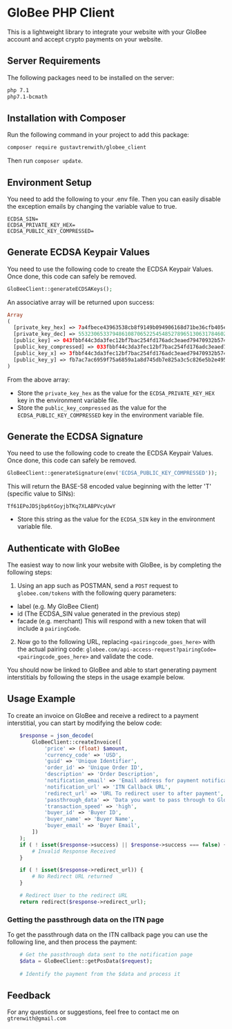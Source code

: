 # GloBee PHP Client
This is a lightweight library to integrate your website with your GloBee account and accept crypto payments on 
your website.

## Server Requirements
The following packages need to be installed on the server:
```bash
php 7.1
php7.1-bcmath
```

## Installation with Composer
Run the following command in your project to add this package:
```bash
composer require gustavtrenwith/globee_client
```
Then run `composer update`.

## Environment Setup
You need to add the following to your .env file. Then you can easily disable the exception emails by changing the 
variable value to true.
```
ECDSA_SIN=
ECDSA_PRIVATE_KEY_HEX=
ECDSA_PUBLIC_KEY_COMPRESSED=
```

## Generate ECDSA Keypair Values
You need to use the following code to create the ECDSA Keypair Values. Once done, this code can safely be removed.
```php
GloBeeClient::generateECDSAKeys();
```
An associative array will be returned upon success:
```php
Array
(
  [private_key_hex] => 7a4fbece43963538cb8f9149b094906168d71be36cfb405e6930fddb42da2c7d
  [private_key_dec] => 55323065337948610870652254548527896513063178460294714145329611159...
  [public_key] => 043fbbf44c3da3fec12bf7bac254fd176adc3eaed79470932b574d8d60728eb206fb7a...
  [public_key_compressed] => 033fbbf44c3da3fec12bf7bac254fd176adc3eaed79470932b574d8d607...
  [public_key_x] => 3fbbf44c3da3fec12bf7bac254fd176adc3eaed79470932b574d8d60728eb206
  [public_key_y] => fb7ac7ac6959f75a6859a1a8d745db7e825a3c5c826e5b2e4950892b35772313
)
```
From the above array:
 - Store the `private_key_hex` as the value for the `ECDSA_PRIVATE_KEY_HEX` key in the environment variable file.
 - Store the `public_key_compressed` as the value for the `ECDSA_PUBLIC_KEY_COMPRESSED` key in the environment variable file.

## Generate the ECDSA Signature
You need to use the following code to create the ECDSA Keypair Values. Once done, this code can safely be removed.
```php
GloBeeClient::generateSignature(env('ECDSA_PUBLIC_KEY_COMPRESSED'));
```
This will return the BASE-58 encoded value beginning with the letter 'T' (specific value to SINs):
```
Tf61EPoJDSjbp6tGoyjbTKq7XLABPVcyUwY
```
- Store this string as the value for the `ECDSA_SIN` key in the environment variable file.

## Authenticate with GloBee

The easiest way to now link your website with GloBee, is by completing the following steps:
1) Using an app such as POSTMAN, send a `POST` request to `globee.com/tokens` with the following query parameters:
- label (e.g. My GloBee Client)
- id (The ECDSA_SIN value generated in the previous step)
- facade (e.g. merchant)
This will respond with a new token that will include a `pairingCode`.
2) Now go to the following URL, replacing `<pairingcode_goes_here>` with the actual pairing code:
`globee.com/api-access-request?pairingCode=<pairingcode_goes_here>` and validate the code.

You should now be linked to GloBee and able to start generating payment interstitials by following the steps in the usage example below.

## Usage Example
To create an invoice on GloBee and receive a redirect to a payment interstitial, you can start by modifying the below code:
```php
    $response = json_decode(
        GloBeeClient::createInvoice([
            'price' => (float) $amount,
            'currency_code' => 'USD',
            'guid' => 'Unique Identifier',
            'order_id' => 'Unique Order ID',
            'description' => 'Order Description',
            'notification_email' => 'Email address for payment notification (Client or Website Owner)',
            'notification_url' => 'ITN Callback URL',
            'redirect_url' => 'URL To redirect user to after payment',
            'passthrough_data' => 'Data you want to pass through to GloBee and back, to use on the ITN page',
            'transaction_speed' => 'high',
            'buyer_id' => 'Buyer ID',
            'buyer_name' => 'Buyer Name',
            'buyer_email' => 'Buyer Email',
        ])
    );
    if ( ! isset($response->success) || $response->success === false) {
        # Invalid Response Received
    }

    if ( ! isset($response->redirect_url)) {
        # No Redirect URL returned
    }

    # Redirect User to the redirect URL
    return redirect($response->redirect_url);
```

### Getting the passthrough data on the ITN page
To get the passthrough data on the ITN callback page you can use the following line, and then process the payment:
```php
    # Get the passthrough data sent to the notification page
    $data = GloBeeClient::getPosData($request);
    
    # Identify the payment from the $data and process it
```


## Feedback
For any questions or suggestions, feel free to contact me on `gtrenwith@gmail.com`
